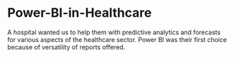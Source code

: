 # Power-BI-in-Healthcare
A hospital wanted us to help them with predictive analytics and forecasts for various aspects of the healthcare sector. Power BI was their first choice because of versatility of reports offered.
